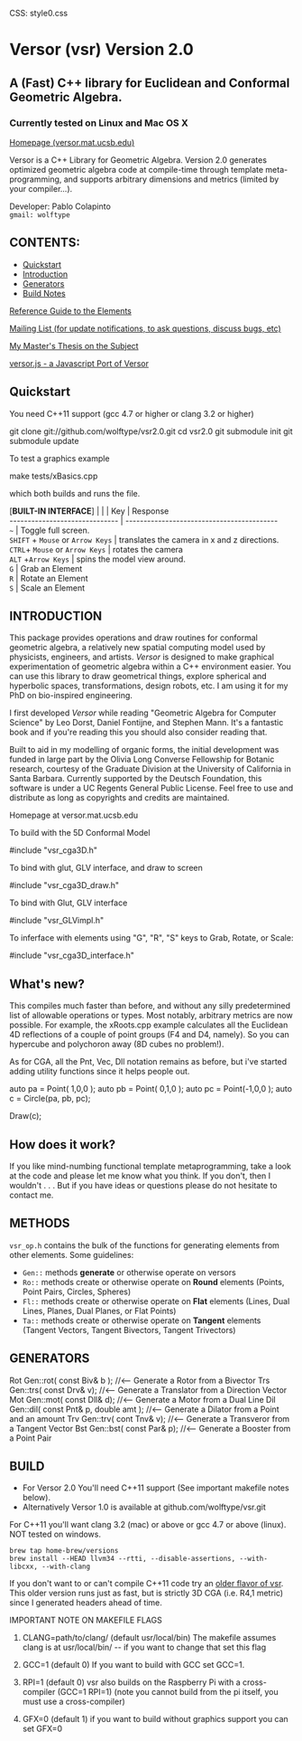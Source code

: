 CSS: style0.css
<script type="text/javascript"
  src="https://c328740.ssl.cf1.rackcdn.com/mathjax/latest/MathJax.js?config=TeX-AMS-MML_HTMLorMML">
</script>

Versor (vsr) Version 2.0
===
A (Fast) C++ library for Euclidean and Conformal Geometric Algebra.  
---
### Currently tested on Linux and Mac OS X ###

[Homepage (versor.mat.ucsb.edu)](http://versor.mat.ucsb.edu) 

Versor is a C++ Library for Geometric Algebra. Version 2.0 generates optimized geometric algebra code at compile-time
through template meta-programming, and supports arbitrary dimensions and metrics (limited by your compiler...).  

Developer: Pablo Colapinto  
`gmail: wolftype`


## CONTENTS: ##

* [Quickstart](#quickstart)                        
* [Introduction](#introduction)
* [Generators](#generators) 
* [Build Notes](#build)


[Reference Guide to the Elements](http://versor.mat.ucsb.edu/masters_appendix.pdf)

[Mailing List (for update notifications, to ask questions, discuss bugs, etc)](http://lists.create.ucsb.edu/mailman/listinfo/versor)  

[My Master's Thesis on the Subject](http://wolftype.com/versor/colapinto_masters_final_02.pdf)

[versor.js - a Javascript Port of Versor](http://github.com/weshoke/versor.js)   
      

Quickstart
---

You need C++11 support (gcc 4.7 or higher or clang 3.2 or higher)

  git clone git://github.com/wolftype/vsr2.0.git
  cd vsr2.0
  git submodule init
  git submodule update

To test a graphics example

  make tests/xBasics.cpp 
     
which both builds and runs the file.  


[**BUILT-IN INTERFACE**]
|                                 |                                             | 
Key                                 | Response  
------------------------------      | ------------------------------------------  
`~`                                 | Toggle full screen.  
`SHIFT` + `Mouse` or `Arrow Keys`   | translates the camera  in x and z directions.  
`CTRL`+ `Mouse` or `Arrow Keys` | rotates the camera  
`ALT` +`Arrow Keys`              | spins the model view around.  
`G`                                 | Grab an Element  
`R`                                 | Rotate an Element  
`S`                                 | Scale an Element  
 




INTRODUCTION
---

This package provides operations and draw routines for conformal geometric algebra, 
a relatively new spatial computing model used by physicists, engineers, and artists. _Versor_ is designed to make graphical 
experimentation of geometric algebra within a C++ environment easier. 
You can use this library to draw geometrical things, explore spherical and hyperbolic spaces, transformations, design robots, etc. 
I am using it for my PhD on bio-inspired engineering.

I first developed _Versor_ while reading "Geometric Algebra for Computer Science" by Leo Dorst, Daniel Fontijne, and Stephen Mann. 
It's a fantastic book and if you're reading this you should also consider reading that.  

Built to aid in my modelling of organic forms, the initial development was funded in large part by the Olivia Long Converse Fellowship for Botanic research, 
courtesy of the Graduate Division at the University of California in Santa Barbara.  Currently supported by the Deutsch Foundation,
this software is under a UC Regents General Public License.  Feel free to use and distribute as long as copyrights and credits
are maintained. 

Homepage at versor.mat.ucsb.edu
                                                                      
To build with the 5D Conformal Model

  #include "vsr_cga3D.h"

To bind with glut, GLV interface, and draw to screen
                             
  #include "vsr_cga3D_draw.h"

To bind with Glut, GLV interface

  #include "vsr_GLVimpl.h"                           

To inferface with elements using "G", "R", "S" keys to Grab, Rotate, or Scale:

  #include "vsr_cga3D_interface.h"
  
   
What's new?
--- 

This compiles much faster than before, and without any silly predetermined list
of allowable operations or types.  Most notably, arbitrary metrics are now possible.  For example, 
the xRoots.cpp example calculates all the Euclidean 4D reflections of a couple of point groups
(F4 and D4, namely). So you can hypercube and polychoron away (8D cubes no problem!).  

As for CGA, all the Pnt, Vec, Dll notation remains as before, but i've started adding utility functions
since it helps people out. 

  auto pa = Point( 1,0,0 ); 
  auto pb = Point( 0,1,0 ); 
  auto pc = Point(-1,0,0 ); 
  auto c = Circle(pa, pb, pc);
  
  Draw(c); 
  
How does it work?
---

If you like mind-numbing functional template metaprogramming, take a look at the code
and please let me know what you think.  If you don't, then I wouldn't . . .  But if you have ideas or questions please do not hesitate
to contact me.

METHODS
---

`vsr_op.h` contains the bulk of the functions for generating elements from other elements.  Some guidelines:

* `Gen::` methods **generate** or otherwise operate on versors
* `Ro::` methods create or otherwise operate on **Round** elements (Points, Point Pairs, Circles, Spheres)
* `Fl::` methods create or otherwise operate on **Flat** elements (Lines, Dual Lines, Planes, Dual Planes, or Flat Points)
* `Ta::` methods create or otherwise operate on **Tangent** elements (Tangent Vectors, Tangent Bivectors, Tangent Trivectors)


GENERATORS 
---
          
  Rot Gen::rot( const Biv& b );                 //<-- Generate a Rotor from a Bivector
  Trs Gen::trs( const Drv& v);                  //<-- Generate a Translator from a Direction Vector
  Mot Gen::mot( const Dll& d);                  //<-- Generate a Motor from a Dual Line
  Dil Gen::dil( const Pnt& p, double amt );     //<-- Generate a Dilator from a Point and an amount
  Trv Gen::trv( cont Tnv& v);                   //<-- Generate a Transveror from a Tangent Vector
  Bst Gen::bst( const Par& p);                  //<-- Generate a Booster from a Point Pair
   

BUILD
---                 

- For Versor 2.0 You'll need C++11 support (See important makefile notes below). 
- Alternatively Versor 1.0 is available at github.com/wolftype/vsr.git

For C++11 you'll want clang 3.2 (mac) or above or gcc 4.7 or above (linux).  
NOT tested on windows.

	brew tap home-brew/versions
	brew install --HEAD llvm34 --rtti, --disable-assertions, --with-libcxx, --with-clang
 
If you don't want to or can't compile C++11 code try an [older flavor of vsr](github.com/wolftype/vsr.git). 
This older version runs just as fast, but is strictly 3D CGA (i.e. R4,1 metric) since I generated headers ahead of time.

IMPORTANT NOTE ON MAKEFILE FLAGS

1. CLANG=path/to/clang/ (default usr/local/bin)
    The makefile assumes clang is at usr/local/bin/ -- if you want to change that set this flag  

2. GCC=1  (default 0)
    If you want to build with GCC set GCC=1.

3. RPI=1 (default 0)
        vsr also builds on the Raspberry Pi with a cross-compiler (GCC=1 RPI=1)
    (note you cannot build from the pi itself, you must use a cross-compiler)

3. GFX=0 (default 1) 
    if you want to build without graphics support you can set GFX=0
                                                                       
